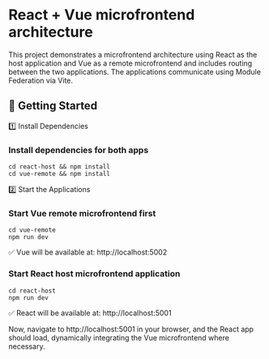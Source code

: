 # React + Vue microfrontend architecture

This project demonstrates a microfrontend architecture using React as the host application and Vue as a remote microfrontend and includes routing between the two applications. The applications communicate using Module Federation via Vite.

## 🚀 Getting Started

1️⃣ Install Dependencies

### Install dependencies for both apps

```
cd react-host && npm install
cd vue-remote && npm install
```

2️⃣ Start the Applications

### Start Vue remote microfrontend first

```
cd vue-remote
npm run dev
```

✅ Vue will be available at: http://localhost:5002

### Start React host microfrontend application

```
cd react-host
npm run dev
```

✅ React will be available at: http://localhost:5001

Now, navigate to http://localhost:5001 in your browser, and the React app should load, dynamically integrating the Vue microfrontend where necessary.
